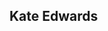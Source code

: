 ## Kate Edwards

<!--
**Kate-Edwards3802/Kate-Edwards3802** is a ✨ _special_ ✨ repository because its `README.md` (this file) appears on your GitHub profile.

Distinction Portfolio at the University of Denver - Daniels Business College:
Major: Business Information and Analytics
Minor: Computer Science


